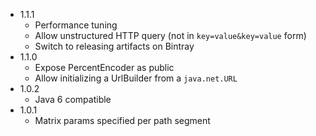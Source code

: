 - 1.1.1
    - Performance tuning
    - Allow unstructured HTTP query (not in `key=value&key=value` form)
    - Switch to releasing artifacts on Bintray
- 1.1.0
    - Expose PercentEncoder as public
    - Allow initializing a UrlBuilder from a `java.net.URL`
- 1.0.2
    - Java 6 compatible
- 1.0.1
    - Matrix params specified per path segment
